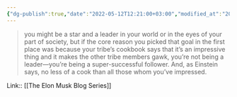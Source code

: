 ```yaml
---
{"dg-publish":true,"date":"2022-05-12T12:21:00+03:00","modified_at":"2022-05-27T09:29:50+03:00","title":"No first place for tribe's cookbook","permalink":"/quotes/202205121221/","dgHomeLink":false,"dgPassFrontmatter":true}
---
```



> you might be a star and a leader in your world or in the eyes of your part of society, but if the core reason you picked that goal in the first place was because your tribe’s cookbook says that it’s an impressive thing and it makes the other tribe members gawk, you’re not being a leader—you’re being a super-successful follower. And, as Einstein says, no less of a cook than all those whom you’ve impressed.

Link:: [[The Elon Musk Blog Series]]
